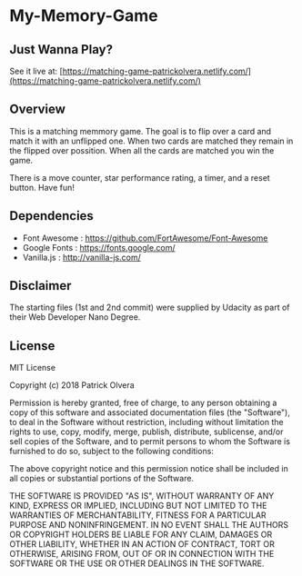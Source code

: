 # My-Memory-Game

## Just Wanna Play?
See it live at: [https://matching-game-patrickolvera.netlify.com/](https://matching-game-patrickolvera.netlify.com/)

## Overview

This is a matching memmory game. The goal is to flip over a card and match it with an unflipped one. When two cards are matched they remain in the flipped over possition. When all the cards are matched you win the game.

There is a move counter, star performance rating, a timer, and a reset button. Have fun!

## Dependencies

* Font Awesome : https://github.com/FortAwesome/Font-Awesome
* Google Fonts : https://fonts.google.com/
* Vanilla.js : http://vanilla-js.com/

## Disclaimer

The starting files (1st and 2nd commit) were supplied by Udacity as part of their Web Developer Nano Degree.

## License

MIT License

Copyright (c) 2018 Patrick Olvera

Permission is hereby granted, free of charge, to any person obtaining a copy
of this software and associated documentation files (the "Software"), to deal
in the Software without restriction, including without limitation the rights
to use, copy, modify, merge, publish, distribute, sublicense, and/or sell
copies of the Software, and to permit persons to whom the Software is
furnished to do so, subject to the following conditions:

The above copyright notice and this permission notice shall be included in all
copies or substantial portions of the Software.

THE SOFTWARE IS PROVIDED "AS IS", WITHOUT WARRANTY OF ANY KIND, EXPRESS OR
IMPLIED, INCLUDING BUT NOT LIMITED TO THE WARRANTIES OF MERCHANTABILITY,
FITNESS FOR A PARTICULAR PURPOSE AND NONINFRINGEMENT. IN NO EVENT SHALL THE
AUTHORS OR COPYRIGHT HOLDERS BE LIABLE FOR ANY CLAIM, DAMAGES OR OTHER
LIABILITY, WHETHER IN AN ACTION OF CONTRACT, TORT OR OTHERWISE, ARISING FROM,
OUT OF OR IN CONNECTION WITH THE SOFTWARE OR THE USE OR OTHER DEALINGS IN THE
SOFTWARE.

